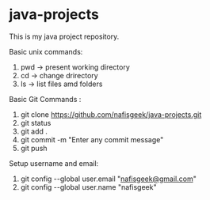 # java-projects
This is my java project repository.

Basic unix commands:
1. pwd -> present working directory
2. cd <path> -> change drirectory
3. ls -> list files amd folders


Basic Git Commands :
1. git clone https://github.com/nafisgeek/java-projects.git
2. git status
3. git add .
4. git commit -m "Enter any commit message"
5. git push


Setup username and email:
1. git config --global user.email "nafisgeek@gmail.com"
2. git config --global user.name "nafisgeek"
